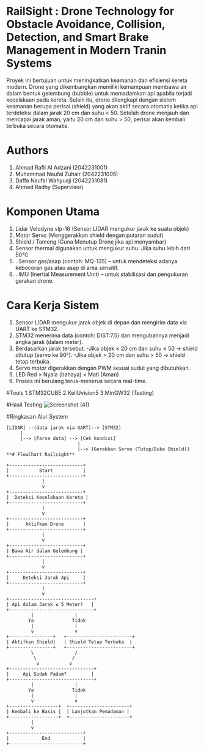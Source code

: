 # RailSight : Drone Technology for Obstacle Avoidance, Collision, Detection, and Smart Brake Management in Modern Tranin Systems
Proyek ini bertujuan untuk meningkatkan keamanan dan efisiensi kereta modern. Drone yang dikembangkan memiliki kemampuan membawa air dalam bentuk gelembung (bubble) untuk memadamkan api apabila terjadi kecelakaan pada kereta. Selain itu, drone dilengkapi dengan sistem keamanan berupa perisai (shield) yang akan aktif secara otomatis ketika api terdeteksi dalam jarak 20 cm dan suhu < 50. Setelah drone menjauh dan mencapai jarak aman, yaitu 20 cm dan suhu > 50, perisai akan kembali terbuka secara otomatis.
# Authors
1. Ahmad Rafli Al Adzani (2042231001)
2. Muhammad Naufal Zuhair (2042231005)
3. Daffa Naufal Wahyuaji (2042231081)
4. Ahmad Radhy (Supervisor)
# Komponen Utama
1. Lidar Velodyne vlp-16 (Sensor LIDAR mengukur jarak ke suatu objek)
2. Motor Servo (Menggerakkan shield dengan putaran sudut)
3. Shield / Tameng (Guna Menutup Drone jika api menyambar)
4. Sensor thermal digunakan untuk mengukur suhu. Jika suhu lebih dari 50°C
5. . Sensor gas/asap (contoh: MQ-135) – untuk mendeteksi adanya kebocoran gas atau asap di area sensitif.
6. . IMU (Inertial Measurement Unit) – untuk stabilisasi dan pengukuran gerakan drone.
# Cara Kerja Sistem
1. Sensor LIDAR mengukur jarak objek di depan dan mengirim data via UART ke STM32.
2. STM32 menerima data (contoh: DIST:7.5) dan mengubahnya menjadi angka jarak (dalam meter).
3. Berdasarkan jarak tersebut:
  -Jika objek ≤ 20 cm dan suhu ≤ 50 → shield ditutup (servo ke 90°).
  -Jika objek > 20 cm dan suhu > 50 → shield tetap terbuka.
4. Servo motor digerakkan dengan PWM sesuai sudut yang dibutuhkan.
5. LED Red > Nyala (bahaya) < Mati (Aman)
7. Proses ini berulang terus-menerus secara real-time.

#Tools
1.STM32CUBE
2.KeilUvision5
3.MinGW32 (Testing)

#Hasil Testing
![Screenshot (41)](https://github.com/user-attachments/assets/b1b0a792-df17-4007-9e6d-575d74e30152)

#Ringkasan Alur System
```
[LIDAR] --(data jarak via UART)--> [STM32]
     |
     |--> [Parse data] --> [Cek kondisi]
                          |
                          |--> [Gerakkan Servo (Tutup/Buka Shield)]
**# FlowChart Railsight**

+---------------------------+
|           Start           |
+---------------------------+
             |
             v
+---------------------------+
|  Deteksi Kecelakaan Kereta |
+---------------------------+
             |
             v
+---------------------------+
|      Aktifkan Drone       |
+---------------------------+
             |
             v
+---------------------------+
| Bawa Air dalam Gelembung |
+---------------------------+
             |
             v
+---------------------------+
|     Deteksi Jarak Api     |
+---------------------------+
             |
             v
+-------------------------------+
| Api dalam Jarak ≤ 5 Meter?   |
+-------------------------------+
         |               |
        Ya              Tidak
         |               |
         v               v
+----------------+   +------------------------+
| Aktifkan Shield|   | Shield Tetap Terbuka  |
+----------------+   +------------------------+
         \               /
          \             /
           v           v
+-------------------------------+
|     Api Sudah Padam?         |
+-------------------------------+
         |               |
        Ya              Tidak
         |               |
         v               v
+------------------+  +----------------------+
| Kembali ke Basis |  | Lanjutkan Pemadaman |
+------------------+  +----------------------+
         |
         v
+---------------------------+
|            End            |
+---------------------------+
